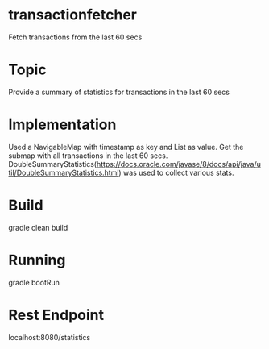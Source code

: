 # transactionfetcher
Fetch transactions from the last 60 secs

# Topic
Provide a summary of statistics for transactions in the last 60 secs

# Implementation
Used a NavigableMap with timestamp as key and List<Transaction> as value. Get the submap with all transactions in the last 60 secs.
DoubleSummaryStatistics(https://docs.oracle.com/javase/8/docs/api/java/util/DoubleSummaryStatistics.html) was used to collect various stats.

# Build
gradle clean build

# Running
gradle bootRun

# Rest Endpoint
localhost:8080/statistics

